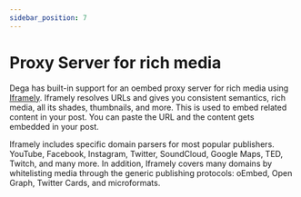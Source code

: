 ```yaml
---
sidebar_position: 7
---
```


# Proxy Server for rich media

Dega has built-in support for an oembed proxy server for rich media using [Iframely](https://iframely.com/). Iframely resolves URLs and gives you consistent semantics, rich media, all its shades, thumbnails, and more. This is used to embed related content in your post. You can paste the URL and the content gets embedded in your post.

Iframely includes specific domain parsers for most popular publishers. YouTube, Facebook, Instagram, Twitter, SoundCloud, Google Maps, TED, Twitch, and many more. In addition, Iframely covers many domains by whitelisting media through the generic publishing protocols: oEmbed, Open Graph, Twitter Cards, and microformats.
